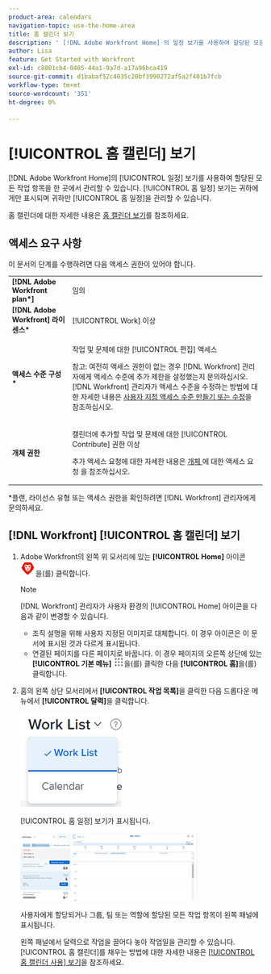 ```yaml
---
product-area: calendars
navigation-topic: use-the-home-area
title: 홈 캘린더 보기
description: ' [!DNL Adobe Workfront Home] 의 일정 보기를 사용하여 할당된 모든 작업 항목을 한 곳에서 관리할 수 있습니다. 홈 캘린더 보기는 귀하에게만 표시되며 귀하만 홈 캘린더를 관리할 수 있습니다.'
author: Lisa
feature: Get Started with Workfront
exl-id: c8801cb4-0485-44a1-9a7d-a17a96bca419
source-git-commit: d1babaf52c4035c20bf3990272af5a2f401b7fcb
workflow-type: tm+mt
source-wordcount: '351'
ht-degree: 0%

---
```


# [!UICONTROL 홈 캘린더] 보기

[!DNL Adobe Workfront Home]의 [!UICONTROL 일정] 보기를 사용하여 할당된 모든 작업 항목을 한 곳에서 관리할 수 있습니다. [!UICONTROL 홈 일정] 보기는 귀하에게만 표시되며 귀하만 [!UICONTROL 홈 일정]을 관리할 수 있습니다.

홈 캘린더에 대한 자세한 내용은 [홈 캘린더 보기](../../../workfront-basics/using-home/using-the-home-area/home-calendar-view.md)를 참조하세요.

## 액세스 요구 사항

이 문서의 단계를 수행하려면 다음 액세스 권한이 있어야 합니다.

<table style="table-layout:auto"> 
 <col> 
 </col> 
 <col> 
 </col> 
 <tbody> 
  <tr> 
   <td role="rowheader"><strong>[!DNL Adobe Workfront plan*]</strong></td> 
   <td> <p>임의</p> </td> 
  </tr> 
  <tr> 
   <td role="rowheader"><strong>[!DNL Adobe Workfront] 라이센스*</strong></td> 
   <td> <p>[!UICONTROL Work] 이상</p> </td> 
  </tr> 
  <tr> 
   <td role="rowheader"><strong>액세스 수준 구성*</strong></td> 
   <td> <p>작업 및 문제에 대한 [!UICONTROL 편집] 액세스</p> <p>참고: 여전히 액세스 권한이 없는 경우 [!DNL Workfront] 관리자에게 액세스 수준에 추가 제한을 설정했는지 문의하십시오. [!DNL Workfront] 관리자가 액세스 수준을 수정하는 방법에 대한 자세한 내용은 <a href="../../../administration-and-setup/add-users/configure-and-grant-access/create-modify-access-levels.md" class="MCXref xref">사용자 지정 액세스 수준 만들기 또는 수정</a>을 참조하십시오.</p> </td> 
  </tr> 
  <tr> 
   <td role="rowheader"><strong>개체 권한</strong></td> 
   <td> <p>캘린더에 추가할 작업 및 문제에 대한 [!UICONTROL Contribute] 권한 이상</p> <p>추가 액세스 요청에 대한 자세한 내용은 <a href="../../../workfront-basics/grant-and-request-access-to-objects/request-access.md" class="MCXref xref">개체 </a>에 대한 액세스 요청 을 참조하십시오.</p> </td> 
  </tr> 
 </tbody> 
</table>

&#42;플랜, 라이선스 유형 또는 액세스 권한을 확인하려면 [!DNL Workfront] 관리자에게 문의하세요.

## [!DNL Workfront] [!UICONTROL 홈 캘린더] 보기

1. Adobe Workfront의 왼쪽 위 모서리에 있는 **[!UICONTROL Home]** 아이콘 ![](assets/home-icon-30x29.png)을(를) 클릭합니다.

   >[!NOTE]
   >
   >[!DNL Workfront] 관리자가 사용자 환경의 [!UICONTROL Home] 아이콘을 다음과 같이 변경할 수 있습니다.
   >
   >* 조직 설명을 위해 사용자 지정된 이미지로 대체합니다. 이 경우 아이콘은 이 문서에 표시된 것과 다르게 표시됩니다.
   >* 연결된 페이지를 다른 페이지로 바꿉니다. 이 경우 페이지의 오른쪽 상단에 있는 **[!UICONTROL 기본 메뉴]** ![](assets/main-menu-icon.png)을(를) 클릭한 다음 **[!UICONTROL 홈]**&#x200B;을(를) 클릭합니다.


1. 홈의 왼쪽 상단 모서리에서 **[!UICONTROL 작업 목록]**&#x200B;을 클릭한 다음 드롭다운 메뉴에서 **[!UICONTROL 달력]**&#x200B;을 클릭합니다.

   ![](assets/work-list-calendar-drop-down-expanded-home-nwe.png)

   [!UICONTROL 홈 일정] 보기가 표시됩니다.

   ![](assets/calendar-group-by-drop-down-home-nwe-350x135.png)

   사용자에게 할당되거나 그룹, 팀 또는 역할에 할당된 모든 작업 항목이 왼쪽 패널에 표시됩니다.

   왼쪽 패널에서 달력으로 작업을 끌어다 놓아 작업일을 관리할 수 있습니다. [!UICONTROL 홈 캘린더]를 채우는 방법에 대한 자세한 내용은 [[!UICONTROL 홈 캘린더 사용] 보기](../../../workfront-basics/using-home/using-the-home-area/use-home-calendar-view.md)을 참조하세요.
